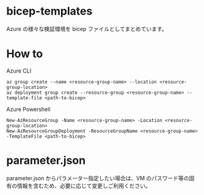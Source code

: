 # bicep-templates
Azure の様々な検証環境を bicep ファイルとしてまとめています。

# How to
Azure CLI
~~~
az group create --name <resource-group-name> --location <resource-group-location>
az deployment group create --resource-group <resource-group-name> --template-file <path-to-bicep>
~~~
Azure Powershell
~~~
New-AzResourceGroup -Name <resource-group-name> -Location <resource-group-location>
New-AzResourceGroupDeployment -ResourceGroupName <resource-group-name> -TemplateFile <path-to-bicep>
~~~

# parameter.json
parameter.json からパラメーター指定したい場合は、VM のパスワード等の固有の情報を含むため、必要に応じて変更しご利用ください。

